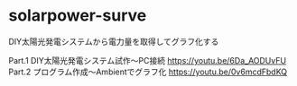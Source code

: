 # solarpower-surve
DIY太陽光発電システムから電力量を取得してグラフ化する

Part.1 DIY太陽光発電システム試作～PC接続 https://youtu.be/6Da_AODUvFU
Part.2 プログラム作成～Ambientでグラフ化 https://youtu.be/0v6mcdFbdKQ
